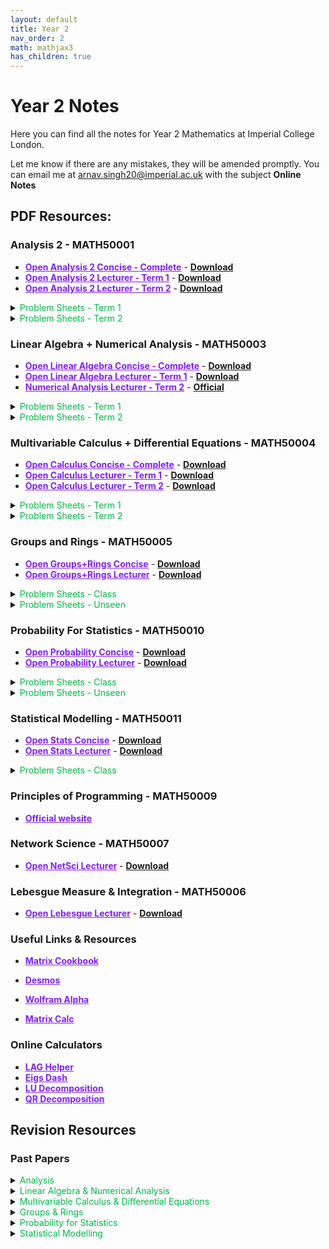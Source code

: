 ```yaml
---
layout: default
title: Year 2
nav_order: 2
math: mathjax3
has_children: true
---
```


# Year 2 Notes

Here you can find all the notes for Year 2 Mathematics at Imperial College London. 

Let me know if there are any mistakes, they will be amended promptly. You can email me at <arnav.singh20@imperial.ac.uk> with the subject **Online Notes**

## PDF Resources:

### Analysis 2 - MATH50001
- <a href="/notes/pdfs/year2/ANA2-Concise.pdf" target="_blank" style="color:#801fff;">**Open Analysis 2 Concise - Complete**</a> - <a href="/notes/pdfs/year2/ANA2-Concise.pdf" download>**Download**</a>
- <a href="/notes/pdfs/year2/AnalysisII.pdf" target="_blank" style="color:#801fff;">**Open Analysis 2 Lecturer - Term 1**</a> - <a href="/notes/pdfs/year2/AnalysisII.pdf" download>**Download**</a>
- <a href="/notes/pdfs/year2/ANALecII.pdf" target="_blank" style="color:#801fff;">**Open Analysis 2 Lecturer - Term 2**</a> - <a href="/notes/pdfs/year2/ANALecII.pdf" download>**Download**</a>

<details closed markdown="block">
  <summary>
    <span style="color: #00ba47;">Problem Sheets - Term 1</span>
  </summary>
  
  - <a href="/notes/pdfs/year2/problemsheets/analysisSheets/term1/ANAPS1.pdf" target="_blank" style="color:#00ba47;">**Problem Sheet 1**</a> - <a href="/notes/pdfs/year2/problemsheets/analysisSheets/term1/ANAPS1-Sol.pdf" target="_blank">**Solutions**</a>
  
  - <a href="/notes/pdfs/year2/problemsheets/analysisSheets/term1/ANAPS2.pdf" target="_blank" style="color:#00ba47;">**Problem Sheet 2**</a> - <a href="/notes/pdfs/year2/problemsheets/analysisSheets/term1/ANAPS2-Sol.pdf" target="_blank">**Solutions**</a>
  
  - <a href="/notes/pdfs/year2/problemsheets/analysisSheets/term1/ANAPS3.pdf" target="_blank" style="color:#00ba47;">**Problem Sheet 3**</a> - <a href="/notes/pdfs/year2/problemsheets/analysisSheets/term1/ANAPS3-Sol.pdf" target="_blank">**Solutions**</a>
  
  - <a href="/notes/pdfs/year2/problemsheets/analysisSheets/term1/ANAPS4.pdf" target="_blank" style="color:#00ba47;">**Problem Sheet 4**</a> - <a href="/notes/pdfs/year2/problemsheets/analysisSheets/term1/ANAPS4-Sol.pdf" target="_blank">**Solutions**</a>
  
  - <a href="/notes/pdfs/year2/problemsheets/analysisSheets/term1/ANAPS5.pdf" target="_blank" style="color:#00ba47;">**Problem Sheet 5**</a> - <a href="/notes/pdfs/year2/problemsheets/analysisSheets/term1/ANAPS5-Sol.pdf" target="_blank">**Solutions**</a>
  
  - <a href="/notes/pdfs/year2/problemsheets/analysisSheets/term1/ANAPS6.pdf" target="_blank" style="color:#00ba47;">**Problem Sheet 6**</a> - <a href="/notes/pdfs/year2/problemsheets/analysisSheets/term1/ANAPS6-Sol.pdf" target="_blank">**Solutions**</a>
  
  - <a href="/notes/pdfs/year2/problemsheets/analysisSheets/term1/ANAPS7.pdf" target="_blank" style="color:#00ba47;">**Problem Sheet 7**</a> - <a href="/notes/pdfs/year2/problemsheets/analysisSheets/term1/ANAPS7-Sol.pdf" target="_blank">**Solutions**</a>
  
  - <a href="/notes/pdfs/year2/problemsheets/analysisSheets/term1/ANAPS8.pdf" target="_blank" style="color:#00ba47;">**Problem Sheet 8**</a> - <a href="/notes/pdfs/year2/problemsheets/analysisSheets/term1/ANAPS8-Sol.pdf" target="_blank">**Solutions**</a>
  
  - <a href="/notes/pdfs/year2/problemsheets/analysisSheets/term1/ANAPS9.pdf" target="_blank" style="color:#00ba47;">**Problem Sheet 9**</a> - <a href="/notes/pdfs/year2/problemsheets/analysisSheets/term1/ANAPS9-Sol.pdf" target="_blank">**Solutions**</a>
  
  - <a href="/notes/pdfs/year2/problemsheets/analysisSheets/term1/ANAPS10.pdf" target="_blank" style="color:#00ba47;">**Problem Sheet 10**</a> - <a href="/notes/pdfs/year2/problemsheets/analysisSheets/term1/ANAPS10-Sol.pdf" target="_blank">**Solutions**</a>
  
</details>

<details closed markdown="block">
  <summary>
    <span style="color: #00ba47;">Problem Sheets - Term 2</span>
  </summary>
  
  - <a href="/notes/pdfs/year2/problemsheets/analysisSheets/term2/ANAPS1.pdf" target="_blank" style="color:#00ba47;">**Problem Sheet 1**</a> - <a href="/notes/pdfs/year2/problemsheets/analysisSheets/term2/ANAPS1-Sol.pdf" target="_blank">**Solutions**</a>
  
  - <a href="/notes/pdfs/year2/problemsheets/analysisSheets/term2/ANAPS2.pdf" target="_blank" style="color:#00ba47;">**Problem Sheet 2**</a> - <a href="/notes/pdfs/year2/problemsheets/analysisSheets/term2/ANAPS2-Sol.pdf" target="_blank">**Solutions**</a>
  
  - <a href="/notes/pdfs/year2/problemsheets/analysisSheets/term2/ANAPS3.pdf" target="_blank" style="color:#00ba47;">**Problem Sheet 3**</a> - <a href="/notes/pdfs/year2/problemsheets/analysisSheets/term2/ANAPS3-Sol.pdf" target="_blank">**Solutions**</a>
  
  - <a href="/notes/pdfs/year2/problemsheets/analysisSheets/term2/ANAPS4.pdf" target="_blank" style="color:#00ba47;">**Problem Sheet 4**</a> - <a href="/notes/pdfs/year2/problemsheets/analysisSheets/term2/ANAPS4-Sol.pdf" target="_blank">**Solutions**</a>
  
  - <a href="/notes/pdfs/year2/problemsheets/analysisSheets/term2/ANAPS5.pdf" target="_blank" style="color:#00ba47;">**Problem Sheet 5**</a> - <a href="/notes/pdfs/year2/problemsheets/analysisSheets/term2/ANAPS5-Sol.pdf" target="_blank">**Solutions**</a>
  
  - <a href="/notes/pdfs/year2/problemsheets/analysisSheets/term2/ANAPS6.pdf" target="_blank" style="color:#00ba47;">**Problem Sheet 6**</a> - <a href="/notes/pdfs/year2/problemsheets/analysisSheets/term2/ANAPS6-Sol.pdf" target="_blank">**Solutions**</a>
  
  - <a href="/notes/pdfs/year2/problemsheets/analysisSheets/term2/ANAPS7.pdf" target="_blank" style="color:#00ba47;">**Problem Sheet 7**</a> - <a href="/notes/pdfs/year2/problemsheets/analysisSheets/term2/ANAPS7-Sol.pdf" target="_blank">**Solutions**</a>
  
</details>

### Linear Algebra + Numerical Analysis - MATH50003
- <a href="/notes/pdfs/year2/LAGN-Concise.pdf" target="_blank" style="color:#801fff;">**Open Linear Algebra Concise - Complete**</a> - <a href="/notes/pdfs/year2/LAGN-Concise.pdf" download>**Download**</a>
- <a href="/notes/pdfs/year2/LagLec.pdf" target="_blank" style="color:#801fff;">**Open Linear Algebra Lecturer - Term 1**</a> - <a href="/notes/pdfs/year2/LagLec.pdf" download>**Download**</a>
- <a href="https://github.com/isaacjeffersonlee/MATH50003-compiled-lecture-notes" target="_blank" style="color:#801fff;">**Numerical Analysis Lecturer - Term 2**</a> - <a href="https://github.com/Imperial-MATH50003/MATH50003NumericalAnalysis" target="_blank">**Official**</a>

<details closed markdown="block">
  <summary>
    <span style="color: #00ba47;">Problem Sheets - Term 1</span>
  </summary>
  
  - <a href="/notes/pdfs/year2/problemsheets/linalgSheets/term1/LAGPS1.pdf" target="_blank" style="color:#00ba47;">**Problem Sheet 1**</a> - <a href="/notes/pdfs/year2/problemsheets/linalgSheets/term1/LAGPS1-Sol.pdf" target="_blank">**Solutions**</a>
  
  - <a href="/notes/pdfs/year2/problemsheets/linalgSheets/term1/LAGPS2.pdf" target="_blank" style="color:#00ba47;">**Problem Sheet 2**</a> - <a href="/notes/pdfs/year2/problemsheets/linalgSheets/term1/LAGPS2-Sol.pdf" target="_blank">**Solutions**</a>
  
  - <a href="/notes/pdfs/year2/problemsheets/linalgSheets/term1/LAGPS3.pdf" target="_blank" style="color:#00ba47;">**Problem Sheet 3**</a> - <a href="/notes/pdfs/year2/problemsheets/linalgSheets/term1/LAGPS3-Sol.pdf" target="_blank">**Solutions**</a>
  
  - <a href="/notes/pdfs/year2/problemsheets/linalgSheets/term1/LAGPS4.pdf" target="_blank" style="color:#00ba47;">**Problem Sheet 4**</a> - <a href="/notes/pdfs/year2/problemsheets/linalgSheets/term1/LAGPS4-Sol.pdf" target="_blank">**Solutions**</a>
  
  - <a href="/notes/pdfs/year2/problemsheets/linalgSheets/term1/LAGPS5.pdf" target="_blank" style="color:#00ba47;">**Problem Sheet 5**</a> - <a href="/notes/pdfs/year2/problemsheets/linalgSheets/term1/LAGPS5-Sol.pdf" target="_blank">**Solutions**</a>
  
  - <a href="/notes/pdfs/year2/problemsheets/linalgSheets/term1/LAGPS6.pdf" target="_blank" style="color:#00ba47;">**Problem Sheet 6**</a> - <a href="/notes/pdfs/year2/problemsheets/linalgSheets/term1/LAGPS6-Sol.pdf" target="_blank">**Solutions**</a>
  
  - <a href="/notes/pdfs/year2/problemsheets/linalgSheets/term1/LAGPS7.pdf" target="_blank" style="color:#00ba47;">**Problem Sheet 7**</a> - <a href="/notes/pdfs/year2/problemsheets/linalgSheets/term1/LAGPS7-Sol.pdf" target="_blank">**Solutions**</a>
  
  - <a href="/notes/pdfs/year2/problemsheets/linalgSheets/term1/LAGPS8.pdf" target="_blank" style="color:#00ba47;">**Problem Sheet 8**</a> - <a href="/notes/pdfs/year2/problemsheets/linalgSheets/term1/LAGPS8-Sol.pdf" target="_blank">**Solutions**</a>
  
  - <a href="/notes/pdfs/year2/problemsheets/linalgSheets/term1/LAGPS9.pdf" target="_blank" style="color:#00ba47;">**Problem Sheet 9**</a> - <a href="/notes/pdfs/year2/problemsheets/linalgSheets/term1/LAGPS9-Sol.pdf" target="_blank">**Solutions**</a>
  
  - <a href="/notes/pdfs/year2/problemsheets/linalgSheets/term1/LAGPS10.pdf" target="_blank" style="color:#00ba47;">**Problem Sheet 10**</a> - <a href="/notes/pdfs/year2/problemsheets/linalgSheets/term1/LAGPS10-Sol.pdf" target="_blank">**Solutions**</a>
  
</details>

<details closed markdown="block">
  <summary>
    <span style="color: #00ba47;">Problem Sheets - Term 2</span>
  </summary>
  
  - <a href="/notes/pdfs/year2/problemsheets/numASheets/NAPS1.ipynb" target="_blank" style="color:#00ba47;">**Problem Sheet 1**</a> - <a href="/notes/pdfs/year2/problemsheets/numASheets/NAPS1-Sol.ipynb" target="_blank">**Solutions**</a>

  - <a href="/notes/pdfs/year2/problemsheets/numASheets/NAPS2.ipynb" target="_blank" style="color:#00ba47;">**Problem Sheet 2**</a> - <a href="/notes/pdfs/year2/problemsheets/numASheets/NAPS2-Sol.ipynb" target="_blank">**Solutions**</a>

  - <a href="/notes/pdfs/year2/problemsheets/numASheets/NAPS3.ipynb" target="_blank" style="color:#00ba47;">**Problem Sheet 3**</a> - <a href="/notes/pdfs/year2/problemsheets/numASheets/NAPS3-Sol.ipynb" target="_blank">**Solutions**</a>

  - <a href="/notes/pdfs/year2/problemsheets/numASheets/NAPS4.ipynb" target="_blank" style="color:#00ba47;">**Problem Sheet 4**</a> - <a href="/notes/pdfs/year2/problemsheets/numASheets/NAPS4-Sol.ipynb" target="_blank">**Solutions**</a>

  - <a href="/notes/pdfs/year2/problemsheets/numASheets/NAPS5.ipynb" target="_blank" style="color:#00ba47;">**Problem Sheet 5**</a> - <a href="/notes/pdfs/year2/problemsheets/numASheets/NAPS5-Sol.ipynb" target="_blank">**Solutions**</a>

  - <a href="/notes/pdfs/year2/problemsheets/numASheets/NAPS6.ipynb" target="_blank" style="color:#00ba47;">**Problem Sheet 6**</a> - <a href="/notes/pdfs/year2/problemsheets/numASheets/NAPS6-Sol.ipynb" target="_blank">**Solutions**</a>

  - <a href="/notes/pdfs/year2/problemsheets/numASheets/NAPS7.ipynb" target="_blank" style="color:#00ba47;">**Problem Sheet 7**</a> - <a href="/notes/pdfs/year2/problemsheets/numASheets/NAPS7-Sol.ipynb" target="_blank">**Solutions**</a>

  - <a href="/notes/pdfs/year2/problemsheets/numASheets/NAPS8.ipynb" target="_blank" style="color:#00ba47;">**Problem Sheet 8**</a> - <a href="/notes/pdfs/year2/problemsheets/numASheets/NAPS8-Sol.ipynb" target="_blank">**Solutions**</a>

  - <a href="/notes/pdfs/year2/problemsheets/numASheets/NAPS9.ipynb" target="_blank" style="color:#00ba47;">**Problem Sheet 9**</a> - <a href="/notes/pdfs/year2/problemsheets/numASheets/NAPS9-Sol.ipynb" target="_blank">**Solutions**</a>

  - <a href="/notes/pdfs/year2/problemsheets/numASheets/NAPS10.ipynb" target="_blank" style="color:#00ba47;">**Problem Sheet 10**</a> - <a href="/notes/pdfs/year2/problemsheets/numASheets/NAPS10-Sol.ipynb" target="_blank">**Solutions**</a>
  
</details>

### Multivariable Calculus + Differential Equations - MATH50004
- <a href="/notes/pdfs/year2/MVC-Concise.pdf" target="_blank" style="color:#801fff;">**Open Calculus Concise - Complete**</a> - <a href="/notes/pdfs/year2/MVC-Concise.pdf" download>**Download**</a>
- <a href="/notes/pdfs/year2/MVCLec.pdf" target="_blank" style="color:#801fff;">**Open Calculus Lecturer - Term 1**</a> - <a href="/notes/pdfs/year2/MVCLec.pdf" download>**Download**</a>
- <a href="/notes/pdfs/year2/MVC-T2.pdf" target="_blank" style="color:#801fff;">**Open Calculus Lecturer - Term 2**</a> - <a href="/notes/pdfs/year2/MVC-T2.pdf" download>**Download**</a>

<details closed markdown="block">
  <summary>
    <span style="color: #00ba47;">Problem Sheets - Term 1</span>
  </summary>
  
  - <a href="/notes/pdfs/year2/problemsheets/mvcSheets/term1/MVCPS1.pdf" target="_blank" style="color:#00ba47;">**Problem Sheet 1**</a> - <a href="/notes/pdfs/year2/problemsheets/mvcSheets/term1/MVCPS1-Sol.pdf" target="_blank">**Solutions**</a>
  
  - <a href="/notes/pdfs/year2/problemsheets/mvcSheets/term1/MVCPS2.pdf" target="_blank" style="color:#00ba47;">**Problem Sheet 2**</a> - <a href="/notes/pdfs/year2/problemsheets/mvcSheets/term1/MVCPS2-Sol.pdf" target="_blank">**Solutions**</a>
  
  - <a href="/notes/pdfs/year2/problemsheets/mvcSheets/term1/MVCPS3.pdf" target="_blank" style="color:#00ba47;">**Problem Sheet 3**</a> - <a href="/notes/pdfs/year2/problemsheets/mvcSheets/term1/MVCPS3-Sol.pdf" target="_blank">**Solutions**</a>
  
  - <a href="/notes/pdfs/year2/problemsheets/mvcSheets/term1/MVCPS4.pdf" target="_blank" style="color:#00ba47;">**Problem Sheet 4**</a> - <a href="/notes/pdfs/year2/problemsheets/mvcSheets/term1/MVCPS4-Sol.pdf" target="_blank">**Solutions**</a>
  
  - <a href="/notes/pdfs/year2/problemsheets/mvcSheets/term1/MVCPS5.pdf" target="_blank" style="color:#00ba47;">**Problem Sheet 5**</a> - <a href="/notes/pdfs/year2/problemsheets/mvcSheets/term1/MVCPS5-Sol.pdf" target="_blank">**Solutions**</a>

</details>

<details closed markdown="block">
  <summary>
    <span style="color: #00ba47;">Problem Sheets - Term 2</span>
  </summary>
  
  - <a href="/notes/pdfs/year2/problemsheets/mvcSheets/term2/MVCPS1.pdf" target="_blank" style="color:#00ba47;">**Problem Sheet 1**</a> - <a href="/notes/pdfs/year2/problemsheets/mvcSheets/term2/MVCPS1-Sol.pdf" target="_blank">**Solutions**</a>
  
  - <a href="/notes/pdfs/year2/problemsheets/mvcSheets/term2/MVCPS2.pdf" target="_blank" style="color:#00ba47;">**Problem Sheet 2**</a> - <a href="/notes/pdfs/year2/problemsheets/mvcSheets/term2/MVCPS2-Sol.pdf" target="_blank">**Solutions**</a>

  - <a href="/notes/pdfs/year2/problemsheets/mvcSheets/term2/MVCPS3.pdf" target="_blank" style="color:#00ba47;">**Problem Sheet 3**</a> - <a href="/notes/pdfs/year2/problemsheets/mvcSheets/term2/MVCPS3-Sol.pdf" target="_blank">**Solutions**</a>

  - <a href="/notes/pdfs/year2/problemsheets/mvcSheets/term2/MVCPS4.pdf" target="_blank" style="color:#00ba47;">**Problem Sheet 4**</a> - <a href="/notes/pdfs/year2/problemsheets/mvcSheets/term2/MVCPS4-Sol.pdf" target="_blank">**Solutions**</a>

  - <a href="/notes/pdfs/year2/problemsheets/mvcSheets/term2/MVCPS5.pdf" target="_blank" style="color:#00ba47;">**Problem Sheet 5**</a> - <a href="/notes/pdfs/year2/problemsheets/mvcSheets/term2/MVCPS5-Sol.pdf" target="_blank">**Solutions**</a>

  - <a href="/notes/pdfs/year2/problemsheets/mvcSheets/term2/MVCPS6.pdf" target="_blank" style="color:#00ba47;">**Problem Sheet 6**</a> - <a href="/notes/pdfs/year2/problemsheets/mvcSheets/term2/MVCPS6-Sol.pdf" target="_blank">**Solutions**</a>

  - <a href="/notes/pdfs/year2/problemsheets/mvcSheets/term2/MVCPS7.pdf" target="_blank" style="color:#00ba47;">**Problem Sheet 7**</a> - <a href="/notes/pdfs/year2/problemsheets/mvcSheets/term2/MVCPS7-Sol.pdf" target="_blank">**Solutions**</a>

  - <a href="/notes/pdfs/year2/problemsheets/mvcSheets/term2/MVCPS8.pdf" target="_blank" style="color:#00ba47;">**Problem Sheet 8**</a> - <a href="/notes/pdfs/year2/problemsheets/mvcSheets/term2/MVCPS8-Sol.pdf" target="_blank">**Solutions**</a>
</details>

### Groups and Rings - MATH50005

- <a href="/notes/pdfs/year2/GR-Concise.pdf" target="_blank" style="color:#801fff;">**Open Groups+Rings Concise**</a> - <a href="/notes/pdfs/year2/GR-Concise.pdf" download>**Download**</a>
- <a href="/notes/pdfs/year2/GRLec.pdf" target="_blank" style="color:#801fff;">**Open Groups+Rings Lecturer**</a> - <a href="/notes/pdfs/year2/GRLec.pdf" download>**Download**</a>

<details closed markdown="block">
  <summary>
    <span style="color: #00ba47;">Problem Sheets - Class</span>
  </summary>
  
  - <a href="/notes/pdfs/year2/problemsheets/grSheets/given/GRPS1.pdf" target="_blank" style="color:#00ba47;">**Problem Sheet 1**</a> - <a href="/notes/pdfs/year2/problemsheets/grSheets/given/GRPS1-Sol.pdf" target="_blank">**Solutions**</a>
  
  - <a href="/notes/pdfs/year2/problemsheets/grSheets/given/GRPS2.pdf" target="_blank" style="color:#00ba47;">**Problem Sheet 2**</a> - <a href="/notes/pdfs/year2/problemsheets/grSheets/given/GRPS2-Sol.pdf" target="_blank">**Solutions**</a>
  
  - <a href="/notes/pdfs/year2/problemsheets/grSheets/given/GRPS3.pdf" target="_blank" style="color:#00ba47;">**Problem Sheet 3**</a> - <a href="/notes/pdfs/year2/problemsheets/grSheets/given/GRPS3-Sol.pdf" target="_blank">**Solutions**</a>
  
  - <a href="/notes/pdfs/year2/problemsheets/grSheets/given/GR-Bonus-3/4.pdf" target="_blank" style="color:#00ba47;">**Problem Sheet 3 BONUS**</a>
  
  - <a href="/notes/pdfs/year2/problemsheets/grSheets/given/GRPS4.pdf" target="_blank" style="color:#00ba47;">**Problem Sheet 4**</a> - <a href="/notes/pdfs/year2/problemsheets/grSheets/given/GRPS4-Sol.pdf" target="_blank">**Solutions**</a>
  
  - <a href="/notes/pdfs/year2/problemsheets/grSheets/given/GRPS5.pdf" target="_blank" style="color:#00ba47;">**Problem Sheet 5**</a> - <a href="/notes/pdfs/year2/problemsheets/grSheets/given/GRPS5-Sol.pdf" target="_blank">**Solutions**</a>
  
  - <a href="/notes/pdfs/year2/problemsheets/grSheets/given/GRPS6.pdf" target="_blank" style="color:#00ba47;">**Problem Sheet 6**</a> - <a href="/notes/pdfs/year2/problemsheets/grSheets/given/GRPS6-Sol.pdf" target="_blank">**Solutions**</a>

</details>
<details closed markdown="block">
  <summary>
    <span style="color: #00ba47;">Problem Sheets - Unseen</span>
  </summary>
  
  - <a href="/notes/pdfs/year2/problemsheets/grSheets/unseen/GRUS1.pdf" target="_blank" style="color:#00ba47;">**Problem Sheet 1**</a> - <a href="/notes/pdfs/year2/problemsheets/grSheets/unseen/GRUS1-Sol.pdf" target="_blank">**Solutions**</a>
  
  - <a href="/notes/pdfs/year2/problemsheets/grSheets/unseen/GRUS2.pdf" target="_blank" style="color:#00ba47;">**Problem Sheet 2**</a> - <a href="/notes/pdfs/year2/problemsheets/grSheets/unseen/GRUS2-Sol.pdf" target="_blank">**Solutions**</a>
  
  - <a href="/notes/pdfs/year2/problemsheets/grSheets/unseen/GRUS3.pdf" target="_blank" style="color:#00ba47;">**Problem Sheet 3**</a> - <a href="/notes/pdfs/year2/problemsheets/grSheets/unseen/GRUS3-Sol.pdf" target="_blank">**Solutions**</a>
  
  - <a href="/notes/pdfs/year2/problemsheets/grSheets/unseen/GRUS4.pdf" target="_blank" style="color:#00ba47;">**Problem Sheet 4**</a> - <a href="/notes/pdfs/year2/problemsheets/grSheets/unseen/GRUS4-Sol.pdf" target="_blank">**Solutions**</a>
  
  - <a href="/notes/pdfs/year2/problemsheets/grSheets/unseen/GRUS5.pdf" target="_blank" style="color:#00ba47;">**Problem Sheet 5**</a>
  
  - <a href="/notes/pdfs/year2/problemsheets/grSheets/unseen/GRUS6.pdf" target="_blank" style="color:#00ba47;">**Problem Sheet 6**</a>

</details>

### Probability For Statistics - MATH50010

- <a href="/notes/pdfs/year2/PFS-Concise.pdf" target="_blank" style="color:#801fff;">**Open Probability Concise**</a> - <a href="/notes/pdfs/year2/PFS-Concise.pdf" download>**Download**</a>
- <a href="/notes/pdfs/year2/PFSLec.pdf" target="_blank" style="color:#801fff;">**Open Probability Lecturer**</a> - <a href="/notes/pdfs/year2/PFSLec.pdf" download>**Download**</a>

<details closed markdown="block">
  <summary>
    <span style="color: #00ba47;">Problem Sheets - Class</span>
  </summary>
  
   - <a href="/notes/pdfs/year2/problemsheets/pfsSheets/given/PFSPS0.pdf" target="_blank" style="color:#00ba47;">**Problem Sheet 0**</a>
  
  - <a href="/notes/pdfs/year2/problemsheets/pfsSheets/given/PFSPS1.pdf" target="_blank" style="color:#00ba47;">**Problem Sheet 1**</a> - <a href="/notes/pdfs/year2/problemsheets/pfsSheets/given/PFSPS1-Sol.pdf" target="_blank">**Solutions**</a>
  
  - <a href="/notes/pdfs/year2/problemsheets/pfsSheets/given/PFSPS2.pdf" target="_blank" style="color:#00ba47;">**Problem Sheet 2**</a> - <a href="/notes/pdfs/year2/problemsheets/pfsSheets/given/PFSPS2-Sol.pdf" target="_blank">**Solutions**</a>
  
  - <a href="/notes/pdfs/year2/problemsheets/pfsSheets/given/PFSPS3.pdf" target="_blank" style="color:#00ba47;">**Problem Sheet 3**</a> - <a href="/notes/pdfs/year2/problemsheets/pfsSheets/given/PFSPS3-Sol.pdf" target="_blank">**Solutions**</a>
  
  - <a href="/notes/pdfs/year2/problemsheets/pfsSheets/given/PFSPS4.pdf" target="_blank" style="color:#00ba47;">**Problem Sheet 4**</a> - <a href="/notes/pdfs/year2/problemsheets/pfsSheets/given/PFSPS4-Sol.pdf" target="_blank">**Solutions**</a>
  
  - <a href="/notes/pdfs/year2/problemsheets/pfsSheets/given/PFSPS5.pdf" target="_blank" style="color:#00ba47;">**Problem Sheet 5**</a> - <a href="/notes/pdfs/year2/problemsheets/pfsSheets/given/PFSPS5-Sol.pdf" target="_blank">**Solutions**</a>
  
  - <a href="/notes/pdfs/year2/problemsheets/pfsSheets/given/PFSPS6.pdf" target="_blank" style="color:#00ba47;">**Problem Sheet 6**</a> - <a href="/notes/pdfs/year2/problemsheets/pfsSheets/given/PFSPS6-Sol.pdf" target="_blank">**Solutions**</a>
  
  - <a href="/notes/pdfs/year2/problemsheets/pfsSheets/given/PFSPS7.pdf" target="_blank" style="color:#00ba47;">**Problem Sheet 7**</a> - <a href="/notes/pdfs/year2/problemsheets/pfsSheets/given/PFSPS7-Sol.pdf" target="_blank">**Solutions**</a>

</details>
<details closed markdown="block">
  <summary>
    <span style="color: #00ba47;">Problem Sheets - Unseen</span>
  </summary>
  
  - <a href="/notes/pdfs/year2/problemsheets/pfsSheets/unseen/PFSUS1.pdf" target="_blank" style="color:#00ba47;">**Problem Sheet 1 + Solution**</a>
  
  - <a href="/notes/pdfs/year2/problemsheets/pfsSheets/unseen/PFSUS2.pdf" target="_blank" style="color:#00ba47;">**Problem Sheet 2**</a> - <a href="/notes/pdfs/year2/problemsheets/pfsSheets/unseen/PFSUS2-Sol.pdf" target="_blank">**Solutions**</a>
  
  - <a href="/notes/pdfs/year2/problemsheets/pfsSheets/unseen/PFSUS3.pdf" target="_blank" style="color:#00ba47;">**Problem Sheet 3**</a> - <a href="/notes/pdfs/year2/problemsheets/pfsSheets/unseen/PFSUS3-Sol.pdf" target="_blank">**Solutions**</a>
  
  - <a href="/notes/pdfs/year2/problemsheets/pfsSheets/unseen/PFSUS4.pdf" target="_blank" style="color:#00ba47;">**Problem Sheet 4**</a> - <a href="/notes/pdfs/year2/problemsheets/pfsSheets/unseen/PFSUS4-Sol.pdf" target="_blank">**Solutions**</a>
  
  - <a href="/notes/pdfs/year2/problemsheets/pfsSheets/unseen/PFSUS5.pdf" target="_blank" style="color:#00ba47;">**Problem Sheet 5**</a> - <a href="/notes/pdfs/year2/problemsheets/pfsSheets/unseen/PFSUS5-Sol.pdf" target="_blank">**Solutions**</a>
  
  - <a href="/notes/pdfs/year2/problemsheets/pfsSheets/unseen/PFSUS6.pdf" target="_blank" style="color:#00ba47;">**Problem Sheet 6**</a> - <a href="/notes/pdfs/year2/problemsheets/pfsSheets/unseen/PFSUS6-Sol.pdf" target="_blank">**Solutions**</a>
  
  - <a href="/notes/pdfs/year2/problemsheets/pfsSheets/unseen/PFSUS7.pdf" target="_blank" style="color:#00ba47;">**Problem Sheet 7**</a> - <a href="/notes/pdfs/year2/problemsheets/pfsSheets/unseen/PFSUS7-Sol.pdf" target="_blank">**Solutions**</a>
  
  - <a href="/notes/pdfs/year2/problemsheets/pfsSheets/unseen/PFSUS8.pdf" target="_blank" style="color:#00ba47;">**Problem Sheet 8**</a> - <a href="/notes/pdfs/year2/problemsheets/pfsSheets/unseen/PFSUS8-Sol.pdf" target="_blank">**Solutions**</a>
  
</details>

### Statistical Modelling - MATH50011

- <a href="/notes/pdfs/year2/SM-Concise.pdf" target="_blank" style="color:#801fff;">**Open Stats Concise**</a> - <a href="/notes/pdfs/year2/SM-Concise.pdf" download>**Download**</a>
- <a href="/notes/pdfs/year2/SMLec.pdf" target="_blank" style="color:#801fff;">**Open Stats Lecturer**</a> - <a href="/notes/pdfs/year2/SMLec.pdf" download>**Download**</a>

<details closed markdown="block">
  <summary>
    <span style="color: #00ba47;">Problem Sheets - Class</span>
  </summary>
  
  - <a href="/notes/pdfs/year2/problemsheets/smSheets/SMPS1.pdf" target="_blank" style="color:#00ba47;">**Problem Sheet 1**</a> - <a href="/notes/pdfs/year2/problemsheets/smSheets/SMPS1-Sol.pdf" target="_blank">**Solutions**</a>
  
  - <a href="/notes/pdfs/year2/problemsheets/smSheets/SMPS2.pdf" target="_blank" style="color:#00ba47;">**Problem Sheet 2**</a> - <a href="/notes/pdfs/year2/problemsheets/smSheets/SMPS2-Sol.pdf" target="_blank">**Solutions**</a>
  
  - <a href="/notes/pdfs/year2/problemsheets/smSheets/SMPS3.pdf" target="_blank" style="color:#00ba47;">**Problem Sheet 3**</a> - <a href="/notes/pdfs/year2/problemsheets/smSheets/SMPS3-Sol.pdf" target="_blank">**Solutions**</a>
  
  - <a href="/notes/pdfs/year2/problemsheets/smSheets/SMPS4.pdf" target="_blank" style="color:#00ba47;">**Problem Sheet 4**</a> - <a href="/notes/pdfs/year2/problemsheets/smSheets/SMPS4-Sol.pdf" target="_blank">**Solutions**</a>
  
  - <a href="/notes/pdfs/year2/problemsheets/smSheets/SMPS5.pdf" target="_blank" style="color:#00ba47;">**Problem Sheet 5**</a> - <a href="/notes/pdfs/year2/problemsheets/smSheets/SMPS5-Sol.pdf" target="_blank">**Solutions**</a>

  - <a href="/notes/pdfs/year2/problemsheets/smSheets/SMPS6.pdf" target="_blank" style="color:#00ba47;">**Problem Sheet 6**</a> - <a href="/notes/pdfs/year2/problemsheets/smSheets/SMPS6-Sol.pdf" target="_blank">**Solutions**</a>
  
  - <a href="/notes/pdfs/year2/problemsheets/smSheets/SMPS7.pdf" target="_blank" style="color:#00ba47;">**Problem Sheet 7**</a> - <a href="/notes/pdfs/year2/problemsheets/smSheets/SMPS7-Sol.pdf" target="_blank">**Solutions**</a>
  
  - <a href="/notes/pdfs/year2/problemsheets/smSheets/SMPS8.pdf" target="_blank" style="color:#00ba47;">**Problem Sheet 8**</a> - <a href="/notes/pdfs/year2/problemsheets/smSheets/SMPS8-Sol.pdf" target="_blank">**Solutions**</a>
  
  - <a href="/notes/pdfs/year2/problemsheets/smSheets/SMPS9.pdf" target="_blank" style="color:#00ba47;">**Problem Sheet 9**</a> - <a href="/notes/pdfs/year2/problemsheets/smSheets/SMPS9-Sol.pdf" target="_blank">**Solutions**</a>
  
</details>

### Principles of Programming - MATH50009


- <a href="https://object-oriented-python.github.io" target="_blank" style="color:#801fff;">**Official website**</a>

### Network Science - MATH50007

- <a href="/notes/pdfs/year2/NSC-Lec.pdf" target="_blank" style="color:#801fff;">**Open NetSci Lecturer**</a> - <a href="/notes/pdfs/year2/NSC-Lec.pdf" download>**Download**</a>

### Lebesgue Measure & Integration - MATH50006

- <a href="/notes/pdfs/year2/LBGLec.pdf" target="_blank" style="color:#801fff;">**Open Lebesgue Lecturer**</a> - <a href="/notes/pdfs/year2/LBGLec.pdf" download>**Download**</a>

### Useful Links & Resources

- <a href="https://www.math.uwaterloo.ca/~hwolkowi/matrixcookbook.pdf" target="_blank" style="color:#801fff;">**Matrix Cookbook**</a>

- <a href="https://www.desmos.com" target="_blank" style="color:#801fff;">**Desmos**</a>

- <a href="https://www.wolframalpha.com" target="_blank" style="color:#801fff;">**Wolfram Alpha**</a>

- <a href="https://matrixcalc.org/en/" target="_blank" style="color:#801fff;">**Matrix Calc**</a>


### Online Calculators

- <a href="https://github.com/isaacjeffersonlee/lag-helper" target="_blank" style="color:#801fff;">**LAG Helper**</a>
- <a href="https://eigs.herokuapp.com" target="_blank" style="color:#801fff;">**Eigs Dash**</a>
- <a href="https://www.emathhelp.net/en/calculators/linear-algebra/lu-decomposition-calculator/" target="_blank" style="color:#801fff;">**LU Decomposition**</a>
- <a href="https://www.emathhelp.net/en/calculators/linear-algebra/qr-factorization-calculator/" target="_blank" style="color:#801fff;">**QR Decomposition**</a>

## Revision Resources

### Past Papers

<details closed markdown="block">
  <summary>
    <span style="color: #00ba47;">Analysis</span>
  </summary>
  
  - <a href="/notes/pdfs/year2/papers/ANA-JAN21.pdf" target="_blank" style="color:#801fff;">**January 21**</a> - <a href="/notes/pdfs/year2/papers/ANA-JAN21.pdf" download>**Download**</a>

  - <a href="/notes/pdfs/year2/papers/ANA-JAN22.pdf" target="_blank" style="color:#801fff;">**January 22**</a> - <a href="/notes/pdfs/year2/papers/ANA-JAN22.pdf" download>**Download**</a>

  - <a href="/notes/pdfs/year2/papers/ANA-MAY21.pdf" target="_blank" style="color:#801fff;">**May 21**</a> - <a href="/notes/pdfs/year2/papers/ANA-MAY21.pdf" download>**Download**</a>
  
</details>

<details closed markdown="block">
  <summary>
    <span style="color: #00ba47;">Linear Algebra & Numerical Analysis</span>
  </summary>
  
  - <a href="/notes/pdfs/year2/papers/LAGN-JAN21.pdf" target="_blank" style="color:#801fff;">**January 21**</a> - <a href="/notes/pdfs/year2/papers/LAGN-JAN21.pdf" download>**Download**</a>

  - <a href="/notes/pdfs/year2/papers/LAGN-JAN22.pdf" target="_blank" style="color:#801fff;">**January 22**</a> - <a href="/notes/pdfs/year2/papers/LAGN-JAN22.pdf" download>**Download**</a>

  - <a href="/notes/pdfs/year2/papers/LAGN-MAY21.pdf" target="_blank" style="color:#801fff;">**May 21**</a> - <a href="/notes/pdfs/year2/papers/LAGN-MAY21.pdf" download>**Download**</a>

  - <a href="/notes/pdfs/year2/papers/LAGN-T1-Prac.pdf" target="_blank" style="color:#801fff;">**2022 Practice Qs T1**</a> - <a href="/notes/pdfs/year2/papers/LAGN-MAY21.pdf" download>**Download**</a> - <a href="/notes/pdfs/year2/papers/LAGN-T1-PracSol.pdf" target="_blank" style="color:#801fff;">**Solution**</a> - <a href="/notes/pdfs/year2/papers/LAGN-MAY21.pdf" download>**Download**</a> 
  
</details>

<details closed markdown="block">
  <summary>
    <span style="color: #00ba47;">Multivariable Calculus & Differential Equations</span>
  </summary>
  
  - <a href="/notes/pdfs/year2/papers/MVC-JAN21.pdf" target="_blank" style="color:#801fff;">**January 21**</a> - <a href="/notes/pdfs/year2/papers/MVC-JAN21.pdf" download>**Download**</a>

  - <a href="/notes/pdfs/year2/papers/MVC-JAN22.pdf" target="_blank" style="color:#801fff;">**January 22**</a> - <a href="/notes/pdfs/year2/papers/MVC-JAN22.pdf" download>**Download**</a>

  - <a href="/notes/pdfs/year2/papers/MVC-MAY21.pdf" target="_blank" style="color:#801fff;">**May 21**</a> - <a href="/notes/pdfs/year2/papers/MVC-MAY21.pdf" download>**Download**</a>

  - <a href="/notes/pdfs/year2/papers/MVCPrac22.pdf" target="_blank" style="color:#801fff;">**2022 Practice Qs**</a> - <a href="/notes/pdfs/year2/papers/MVCPrac22.pdf" download>**Download**</a> - <a href="/notes/pdfs/year2/papers/MVCPrac22Sol.pdf" target="_blank" style="color:#801fff;">**Solution**</a> - <a href="/notes/pdfs/year2/papers/MVC-Prac22Sol.pdf" download>**Download**</a>
  
</details>

<details closed markdown="block">
  <summary>
    <span style="color: #00ba47;">Groups & Rings</span>
  </summary>
  
  - <a href="/notes/pdfs/year2/papers/GR-MAY21.pdf" target="_blank" style="color:#801fff;">**May 21**</a> - <a href="/notes/pdfs/year2/papers/GR-MAY21.pdf" download>**Download**</a>
  
</details>

<details closed markdown="block">
  <summary>
    <span style="color: #00ba47;">Probability for Statistics</span>
  </summary>
  
  - <a href="/notes/pdfs/year2/papers/PFS-MAY21.pdf" target="_blank" style="color:#801fff;">**May 21**</a> - <a href="/notes/pdfs/year2/papers/PFS-MAY21.pdf" download>**Download**</a>
  
</details>

<details closed markdown="block">
  <summary>
    <span style="color: #00ba47;">Statistical Modelling</span>
  </summary>
  
  - <a href="/notes/pdfs/year2/papers/SM-MAY21.pdf" target="_blank" style="color:#801fff;">**May 21**</a> - <a href="/notes/pdfs/year2/papers/SM-MAY21.pdf" download>**Download**</a>
  
</details>


